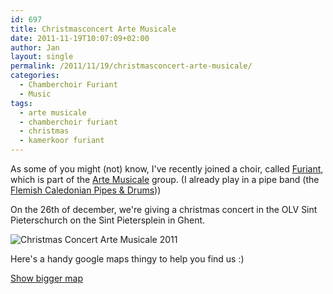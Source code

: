```yaml
---
id: 697
title: Christmasconcert Arte Musicale
date: 2011-11-19T10:07:09+02:00
author: Jan
layout: single
permalink: /2011/11/19/christmasconcert-arte-musicale/
categories:
  - Chamberchoir Furiant
  - Music
tags:
  - arte musicale
  - chamberchoir furiant
  - christmas
  - kamerkoor furiant
---
```

As some of you might (not) know, I've recently joined a choir, called [Furiant](http://www.furiant.be/), which is part of the [Arte Musicale](http://www.artemusicale.be) group. (I already play in a pipe band (the [Flemish Caledonian Pipes & Drums](http://www.fcpd.be)))

On the 26th of december, we're giving a christmas concert in the OLV Sint Pieterschurch on the Sint Pietersplein in Ghent.

![Christmas Concert Arte Musicale 2011](/assets/images/2012/03/Affiche-AM-Kerstconcert-1.jpg "Christmas Concert Arte Musicale 2011")

Here's a handy google maps thingy to help you find us :)  

[Show bigger map](http://maps.google.be/maps?f=q&source=embed&hl=nl&geocode=&q=sint+pietersplein,+gent&aq=&sll=50.805935,4.432983&sspn=3.770002,9.876709&vpsrc=6&ie=UTF8&hq=&hnear=Sint-Pietersplein,+9000+Gent,+Oost-Vlaanderen,+Vlaams+Gewest&t=m&ll=51.045306,3.727326&spn=0.009443,0.018239&z=15&iwloc=A)